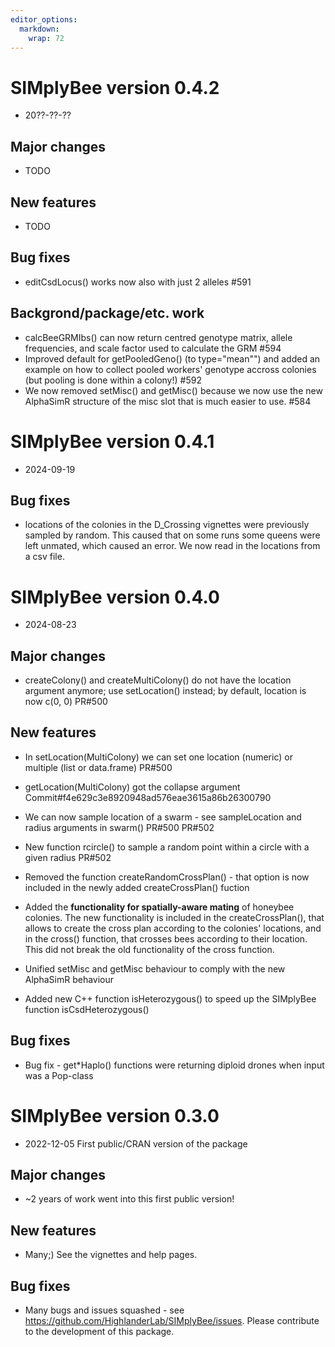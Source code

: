 ```yaml
---
editor_options: 
  markdown: 
    wrap: 72
---
```


# SIMplyBee version 0.4.2

-   20??-??-??

## Major changes
-   TODO

## New features
-   TODO

## Bug fixes
-   editCsdLocus() works now also with just 2 alleles #591

## Backgrond/package/etc. work
-   calcBeeGRMIbs() can now return centred genotype matrix, allele frequencies,
and scale factor used to calculate the GRM #594
-   Improved default for getPooledGeno() (to type="mean"") and added an example
on how to collect pooled workers' genotype accross colonies (but pooling is
done within a colony!) #592
-   We now removed setMisc() and getMisc() because we now use the new AlphaSimR
structure of the misc slot that is much easier to use. #584

# SIMplyBee version 0.4.1

-   2024-09-19

## Bug fixes

-   locations of the colonies in the D_Crossing vignettes were previously
sampled by random. This caused that on some runs some queens were left unmated,
which caused an error. We now read in the locations from a csv file.


# SIMplyBee version 0.4.0

-   2024-08-23

## Major changes

-   createColony() and createMultiColony() do not have the location
    argument anymore; use setLocation() instead; by default, location is
    now c(0, 0) PR#500


## New features
-   In setLocation(MultiColony) we can set one location (numeric) or
    multiple (list or data.frame) PR#500
-   getLocation(MultiColony) got the collapse argument
    Commit#f4e629c3e8920948ad576eae3615a86b26300790

-   We can now sample location of a swarm - see sampleLocation and
    radius arguments in swarm() PR#500 PR#502

-   New function rcircle() to sample a random point within a circle with
    a given radius PR#502

-   Removed the function createRandomCrossPlan() - that option is now
    included in the newly added createCrossPlan() fuction

-   Added the **functionality for spatially-aware mating** of honeybee
    colonies. The new functionality is included in the
    createCrossPlan(), that allows to create the cross plan according to
    the colonies' locations, and in the cross() function, that crosses
    bees according to their location. This did not break the old
    functionality of the cross function.
    
-  Unified setMisc and getMisc behaviour to comply with the new AlphaSimR behaviour

-  Added new C++ function isHeterozygous() to speed up the SIMplyBee function isCsdHeterozygous() 

## Bug fixes

-   Bug fix - get\*Haplo() functions were returning diploid drones when
    input was a Pop-class

# SIMplyBee version 0.3.0

-   2022-12-05 First public/CRAN version of the package

## Major changes

-   \~2 years of work went into this first public version!

## New features

-   Many;) See the vignettes and help pages.

## Bug fixes

-   Many bugs and issues squashed - see
    <https://github.com/HighlanderLab/SIMplyBee/issues>. Please
    contribute to the development of this package.
